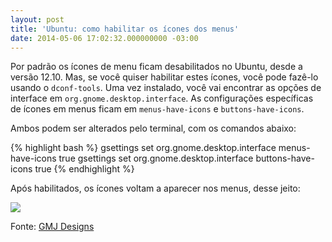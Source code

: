 ```yaml
---
layout: post
title: 'Ubuntu: como habilitar os ícones dos menus'
date: 2014-05-06 17:02:32.000000000 -03:00
---
```

Por padrão os ícones de menu ficam desabilitados no Ubuntu, desde a versão 12.10. Mas, se você quiser habilitar estes ícones, você pode fazê-lo usando o `dconf-tools`. Uma vez instalado, você vai encontrar as opções de interface em `org.gnome.desktop.interface`. As configurações específicas de ícones em menus ficam em `menus-have-icons` e `buttons-have-icons`.

Ambos podem ser alterados pelo terminal, com os comandos abaixo:

{% highlight bash %}
gsettings set org.gnome.desktop.interface menus-have-icons true
gsettings set org.gnome.desktop.interface buttons-have-icons true
{% endhighlight %}

Após habilitados, os ícones voltam a aparecer nos menus, desse jeito:

![](/content/images/2014/May/EspaC-o-de-Trabalho-1_001-1.png)

Fonte: [GMJ Designs]

[GMJ Designs]: http://www.gmjjavadesigns.com/content/ubuntu-1210-how-turn-menu-icons

